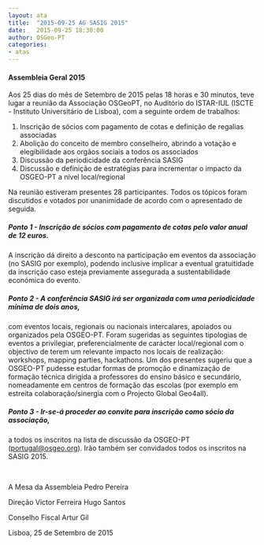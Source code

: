 ```yaml
---
layout: ata
title:  "2015-09-25 AG SASIG 2015"
date:   2015-09-25 18:30:00
author: OSGeo-PT
categories:
- atas
---
```

#### Assembleia Geral 2015
Aos 25 dias do mês de Setembro de 2015 pelas 18 horas e 30 minutos, teve lugar a reunião da Associação OSGeoPT, no Auditório do ISTAR-IUL (ISCTE - Instituto Universitário de Lisboa), com a seguinte ordem de trabalhos:

1. Inscrição de sócios com pagamento de cotas e definição de regalias associadas
2. Abolição do conceito de membro conselheiro, abrindo a votação e elegibilidade aos orgãos sociais a todos os associados
3. Discussão da periodicidade da conferência SASIG
4. Discussão e definição de estratégias para incrementar o impacto da OSGEO-PT a nível local/regional

Na reunião estiveram presentes 28 participantes. Todos os tópicos foram discutidos e votados por unanimidade de acordo com o apresentado de seguida.
<!--more-->

##### Ponto 1 - Inscrição de sócios com pagamento de cotas pelo valor anual de 12 euros. 
A inscrição dá direito a desconto na participação em eventos da associação (no SASIG por exemplo), podendo inclusive implicar a eventual gratuitidade da inscrição caso esteja previamente assegurada a sustentabilidade económica do evento.

##### Ponto 2 - A conferência SASIG irá ser organizada com uma periodicidade mínima de dois anos,
com eventos locais, regionais ou nacionais intercalares, apoiados ou organizados pela OSGEO-PT. Foram sugeridas as seguintes tipologias de eventos a privilegiar, preferencialmente de carácter local/regional com o objectivo de terem um relevante impacto nos locais de realização: workshops, mapping parties, hackathons. 
Um dos presentes sugeriu que a OSGEO-PT pudesse estudar formas de promoção e dinamização de formação técnica dirigida a professores do ensino básico e secundário, nomeadamente em centros de formação das escolas (por exemplo em estreita colaboração/sinergia com o Projecto Global Geo4all).

##### Ponto 3 - Ir-se-á proceder ao convite para inscrição como sócio da associação,
a todos os inscritos na lista de discussão da OSGEO-PT (portugal@osgeo.org). Irão também ser convidados todos os inscritos na SASIG 2015.


&nbsp;
&nbsp;

A Mesa da Assembleia
Pedro Pereira

Direção
Victor Ferreira
Hugo Santos

Conselho Fiscal
Artur Gil

Lisboa, 25 de Setembro de 2015
